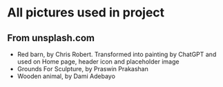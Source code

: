 # All pictures used in project

## From unsplash.com

- Red barn, by Chris Robert. Transformed into painting by ChatGPT and used on Home page, header icon and placeholder image
- Grounds For Sculpture, by Praswin Prakashan
- Wooden animal, by Dami Adebayo 